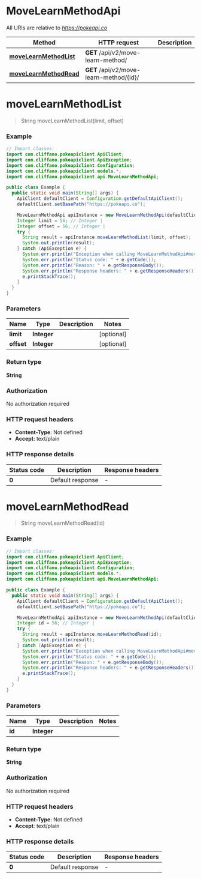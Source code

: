 # MoveLearnMethodApi

All URIs are relative to *https://pokeapi.co*

| Method | HTTP request | Description |
|------------- | ------------- | -------------|
| [**moveLearnMethodList**](MoveLearnMethodApi.md#moveLearnMethodList) | **GET** /api/v2/move-learn-method/ |  |
| [**moveLearnMethodRead**](MoveLearnMethodApi.md#moveLearnMethodRead) | **GET** /api/v2/move-learn-method/{id}/ |  |


<a id="moveLearnMethodList"></a>
# **moveLearnMethodList**
> String moveLearnMethodList(limit, offset)



### Example
```java
// Import classes:
import com.cliffano.pokeapiclient.ApiClient;
import com.cliffano.pokeapiclient.ApiException;
import com.cliffano.pokeapiclient.Configuration;
import com.cliffano.pokeapiclient.models.*;
import com.cliffano.pokeapiclient.api.MoveLearnMethodApi;

public class Example {
  public static void main(String[] args) {
    ApiClient defaultClient = Configuration.getDefaultApiClient();
    defaultClient.setBasePath("https://pokeapi.co");

    MoveLearnMethodApi apiInstance = new MoveLearnMethodApi(defaultClient);
    Integer limit = 56; // Integer | 
    Integer offset = 56; // Integer | 
    try {
      String result = apiInstance.moveLearnMethodList(limit, offset);
      System.out.println(result);
    } catch (ApiException e) {
      System.err.println("Exception when calling MoveLearnMethodApi#moveLearnMethodList");
      System.err.println("Status code: " + e.getCode());
      System.err.println("Reason: " + e.getResponseBody());
      System.err.println("Response headers: " + e.getResponseHeaders());
      e.printStackTrace();
    }
  }
}
```

### Parameters

| Name | Type | Description  | Notes |
|------------- | ------------- | ------------- | -------------|
| **limit** | **Integer**|  | [optional] |
| **offset** | **Integer**|  | [optional] |

### Return type

**String**

### Authorization

No authorization required

### HTTP request headers

 - **Content-Type**: Not defined
 - **Accept**: text/plain

### HTTP response details
| Status code | Description | Response headers |
|-------------|-------------|------------------|
| **0** | Default response |  -  |

<a id="moveLearnMethodRead"></a>
# **moveLearnMethodRead**
> String moveLearnMethodRead(id)



### Example
```java
// Import classes:
import com.cliffano.pokeapiclient.ApiClient;
import com.cliffano.pokeapiclient.ApiException;
import com.cliffano.pokeapiclient.Configuration;
import com.cliffano.pokeapiclient.models.*;
import com.cliffano.pokeapiclient.api.MoveLearnMethodApi;

public class Example {
  public static void main(String[] args) {
    ApiClient defaultClient = Configuration.getDefaultApiClient();
    defaultClient.setBasePath("https://pokeapi.co");

    MoveLearnMethodApi apiInstance = new MoveLearnMethodApi(defaultClient);
    Integer id = 56; // Integer | 
    try {
      String result = apiInstance.moveLearnMethodRead(id);
      System.out.println(result);
    } catch (ApiException e) {
      System.err.println("Exception when calling MoveLearnMethodApi#moveLearnMethodRead");
      System.err.println("Status code: " + e.getCode());
      System.err.println("Reason: " + e.getResponseBody());
      System.err.println("Response headers: " + e.getResponseHeaders());
      e.printStackTrace();
    }
  }
}
```

### Parameters

| Name | Type | Description  | Notes |
|------------- | ------------- | ------------- | -------------|
| **id** | **Integer**|  | |

### Return type

**String**

### Authorization

No authorization required

### HTTP request headers

 - **Content-Type**: Not defined
 - **Accept**: text/plain

### HTTP response details
| Status code | Description | Response headers |
|-------------|-------------|------------------|
| **0** | Default response |  -  |

